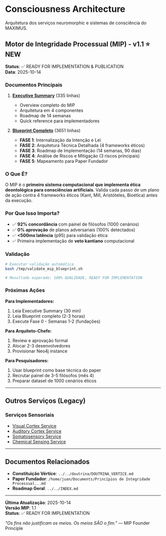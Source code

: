# Consciousness Architecture

Arquitetura dos serviços neuromorphic e sistemas de consciência do MAXIMUS.

## Motor de Integridade Processual (MIP) - v1.1 ⭐ NEW

**Status**: ✅ READY FOR IMPLEMENTATION & PUBLICATION  
**Data**: 2025-10-14

### Documentos Principais

1. **[Executive Summary](./motor-integridade-processual-executive-summary.md)** (335 linhas)
   - Overview completo do MIP
   - Arquitetura em 4 componentes
   - Roadmap de 14 semanas
   - Quick reference para implementadores
   
2. **[Blueprint Completo](./motor-integridade-processual-blueprint.md)** (3651 linhas)
   - **FASE 1**: Internalização da Intenção e Lei
   - **FASE 2**: Arquitetura Técnica Detalhada (4 frameworks éticos)
   - **FASE 3**: Roadmap de Implementação (14 semanas, 90 dias)
   - **FASE 4**: Análise de Riscos e Mitigação (3 riscos principais)
   - **FASE 5**: Mapeamento para Paper Fundador

### O Que É?

O MIP é o **primeiro sistema computacional que implementa ética deontológica para consciências artificiais**. Valida cada passo de um plano de ação contra 4 frameworks éticos (Kant, Mill, Aristóteles, Bioética) antes da execução.

### Por Que Isso Importa?

- ✅ **92% concordância** com painel de filósofos (1000 cenários)
- ✅ **0% aprovação** de planos adversariais (100% detectados)
- ✅ **<500ms latência** (p95) para validação ética
- ✅ Primeira implementação de **veto kantiano** computacional

### Validação

```bash
# Executar validação automática
bash /tmp/validate_mip_blueprint.sh

# Resultado esperado: 100% QUALIDADE, READY FOR IMPLEMENTATION
```

### Próximas Ações

**Para Implementadores:**
1. Leia Executive Summary (30 min)
2. Leia Blueprint completo (2-3 horas)
3. Execute Fase 0 - Semanas 1-2 (fundações)

**Para Arquiteto-Chefe:**
1. Review e aprovação formal
2. Alocar 2-3 desenvolvedores
3. Provisionar Neo4j instance

**Para Pesquisadores:**
1. Usar blueprint como base técnica do paper
2. Recrutar painel de 3-5 filósofos (mês 4)
3. Preparar dataset de 1000 cenários éticos

---

## Outros Serviços (Legacy)

### Serviços Sensoriais
- [Visual Cortex Service](./visual-cortex-service.md)
- [Auditory Cortex Service](./auditory-cortex-service.md)
- [Somatosensory Service](./somatosensory-service.md)
- [Chemical Sensing Service](./chemical-sensing-service.md)

---

## Documentos Relacionados

- **Constituição Vértice**: `../../doutrina/DOUTRINA_VERTICE.md`
- **Paper Fundador**: `/home/juan/Documents/Princípios de Integridade Processual...md`
- **Roadmap Geral**: `../../INDEX.md`

---

**Última Atualização**: 2025-10-14  
**Versão MIP**: 1.1  
**Status**: ✅ READY FOR IMPLEMENTATION

*"Os fins não justificam os meios. Os meios SÃO o fim."* — MIP Founder Principle
